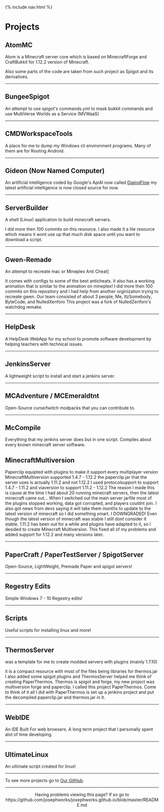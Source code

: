 {% include nav.html %}
# Projects

## AtomMC

Atom is a Minecraft server core which is based on MinecraftForge and CraftBukkit for 1.12.2 version of Minecraft.

Also some parts of the code are taken from such project as Spigot and its derivatives.

---

## BungeeSpigot

An attempt to use spigot's commands.yml to mask bukkit commands and use MultiVerse Worlds as a Service (MVWaaS)

---

## CMDWorkspaceTools

A place for me to dump my Windows cli environment programs. Many of them are for Rooting Android.

---

## Gideon (Now Named Computer)

An artificial intelligence coded by Google's ApiAI now called [DialogFlow](https://dialogflow.com) my latest artificial intelligence is now closed source for now.

---

## ServerBuilder

A shell (Linux) application to build minecraft servers.

I did more then 100 commits on this resource.
I also made it a lite resource which means it wont use up that much disk space until you want to download a script.

---

## Gwen-Remade

An attempt to recreate mac or Mineplex Anti Cheat]

It comes with configs to some of the best anticheats.
It also has a working animation that is similar to the animation on mineplex! I did more then 100 commits on this repository and I had help from another orginization trying to recreate gwen.
Our team consisted of about 3 people, Me, ItzSomebody, ByteCode, and NulledXenforo
This project was a fork of NulledZenforo's watchdog remake.

---

## HelpDesk

A HelpDesk WebApp for my school to promote software development by helping teachers with technical issues.

---

## JenkinsServer

A lightweight script to install and start a jenkins server.

---

## MCAdventure / MCEmeraldtnt

Open-Source curse/twitch modpacks that you can contribute to.

---

## McCompile

Everything that my jenkins server does but in one script. Compiles about every known minecraft server software.

## MinecraftMultiversion

Paperclip equipted with plugins to make it support every multiplayer version
MinecraftMultiversion supported 1.4.7 - 1.12.2
the paperclip.jar that the server uses is actually 1.11.2 and not 1.12.2
I used protocolsupport to support 1.4.7 - 1.11.2 and viaversion to support 1.11.2 - 1.12.2
The reason I made this is cause at the time I had about 20 running minecraft servers, then the latest minecraft came out...
When I switched out the main server jarfile most of the plugins stopped working, data got corrupted, and players couldnt join.
I also got news from devs saying it will take them months to update to the latest version of minecraft so I did something smart.
I DOWNGRADED! Even though the latest version of minecraft was stable I still dont consider it stable. 1.11.2 has been out for a while and plugins have adapted to it, so I desided to create Minecraft Multiversion.
This fixed all of my problems and added support for 1.12.2 and many versions later.

---

## PaperCraft / PaperTestServer / SpigotServer

Open-Source, LightWeight, Premade Paper and spigot servers!

---

## Regestry Edits

Simple Windows 7 - 10 Regestry edits!

---

## Scripts

Useful scripts for installing linux and more!

---

## ThermosServer

was a template for me to create modded servers with plugins (mainly 1.7.10)

it is a compact resource with most of the files being libraries for thermos.jar
I also added some spigot plugins and ThermosServer helped me think of creating PaperThermos.
Thermos is spigot and forge, my new project was multiversion forge and paperclip. I called this project PaperThermos.
Come to think of it all I did with PaperThermos is set up a jenkins project and put the decompiled paperclip.jar and thermos.jar in it.

---

## WebIDE

An IDE Built For web browsers. A long term project that I personally spent alot of time developing.

---

## UltimateLinux

An ultimate script created for linux!

---

To see more projects go to [Our GitHub](http://github.com/josephworks).

---

<p align="center">Having problems viewing this page? If so go to https://github.com/josephworks/josephworks.github.io/blob/master/README.md </p>

